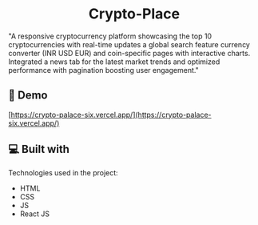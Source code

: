 <h1 align="center" id="title">Crypto-Place</h1>

<p id="description">"A responsive cryptocurrency platform showcasing the top 10 cryptocurrencies with real-time updates a global search feature currency converter (INR USD EUR) and coin-specific pages with interactive charts. Integrated a news tab for the latest market trends and optimized performance with pagination boosting user engagement."</p>

<h2>🚀 Demo</h2>

[https://crypto-palace-six.vercel.app/](https://crypto-palace-six.vercel.app/)

  
  
<h2>💻 Built with</h2>

Technologies used in the project:

*   HTML
*   CSS
*   JS
*   React JS
